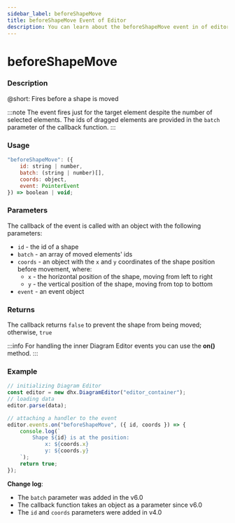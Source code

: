 ```yaml
---
sidebar_label: beforeShapeMove
title: beforeShapeMove Event of Editor
description: You can learn about the beforeShapeMove event in of editor the documentation of the DHTMLX JavaScript Diagram library. Browse developer guides and API reference, try out code examples and live demos, and download a free 30-day evaluation version of DHTMLX Diagram.
---
```


# beforeShapeMove

### Description

@short: Fires before a shape is moved

:::note
The event fires just for the target element despite the number of selected elements. The ids of dragged elements are provided in the `batch` parameter of the callback function.
:::

### Usage

~~~jsx
"beforeShapeMove": ({
    id: string | number, 
    batch: (string | number)[],
    coords: object,
    event: PointerEvent
}) => boolean | void;
~~~

### Parameters

The callback of the event is called with an object with the following parameters:

  - `id` - the id of a shape
  - `batch` - an array of moved elements' ids
  - `coords` -  an object with the `x` and `y` coordinates of the shape position before movement, where:
    - `x` - the horizontal position of the shape, moving from left to right
    - `y` - the vertical position of the shape, moving from top to bottom
  - `event` - an event object

### Returns

The callback returns `false` to prevent the shape from being moved; otherwise, `true`

:::info
For handling the inner Diagram Editor events you can use the **on()** method.
:::

### Example

~~~jsx {6-14}
// initializing Diagram Editor
const editor = new dhx.DiagramEditor("editor_container");
// loading data
editor.parse(data);

// attaching a handler to the event
editor.events.on("beforeShapeMove", ({ id, coords }) => {
    console.log(`
        Shape ${id} is at the position:
            x: ${coords.x}
            y: ${coords.y}
    `);
    return true;
});
~~~

**Change log**:

- The `batch` parameter was added in the v6.0
- The callback function takes an object as a parameter since v6.0
- The `id` and `coords` parameters were added in v4.0
